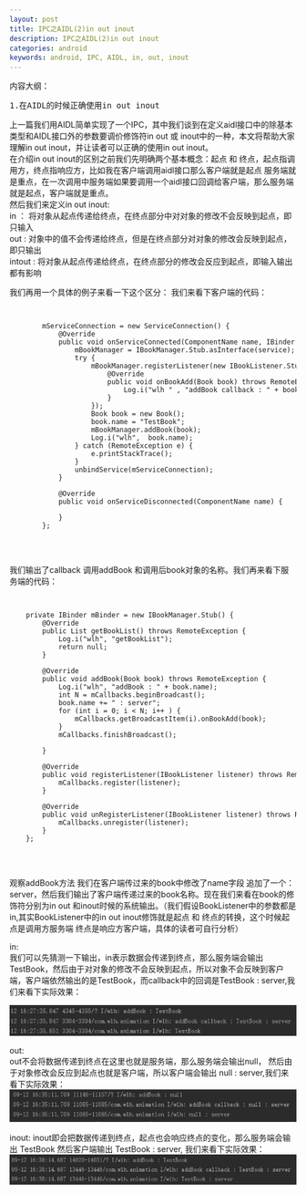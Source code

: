 ```yaml
---
layout: post
title: IPC之AIDL(2)in out inout
description: IPC之AIDL(2)in out inout
categories: android
keywords: android, IPC, AIDL, in, out, inout
---
```

内容大纲：  
<pre>
1.在AIDL的时候正确使用in out inout
</pre>

上一篇我们用AIDL简单实现了一个IPC，其中我们谈到在定义aidl接口中的除基本类型和AIDL接口外的参数要调价修饰符in out 或 inout中的一种，本文将帮助大家理解in out inout，并让读者可以正确的使用in out inout。  
在介绍in out inout的区别之前我们先明确两个基本概念：起点 和 终点，起点指调用方，终点指响应方，比如我在客户端调用aidl接口那么客户端就是起点 服务端就是重点，在一次调用中服务端如果要调用一个aidl接口回调给客户端，那么服务端就是起点，客户端就是重点。  
然后我们来定义in out inout:  
in ： 将对象从起点传递给终点，在终点部分中对对象的修改不会反映到起点，即只输入  
out : 对象中的值不会传递给终点，但是在终点部分对对象的修改会反映到起点，即只输出  
intout : 将对象从起点传递给终点，在终点部分的修改会反应到起点，即输入输出都有影响  

我们再用一个具体的例子来看一下这个区分：
我们来看下客户端的代码：  
<code>
<pre>
        mServiceConnection = new ServiceConnection() {
            @Override
            public void onServiceConnected(ComponentName name, IBinder service) {
                mBookManager = IBookManager.Stub.asInterface(service);
                try {
                    mBookManager.registerListener(new IBookListener.Stub() {
                        @Override
                        public void onBookAdd(Book book) throws RemoteException {
                            Log.i("wlh " , "addBook callback : " + book.name);
                        }
                    });
                    Book book = new Book();
                    book.name = "TestBook";
                    mBookManager.addBook(book);
                    Log.i("wlh",  book.name);
                } catch (RemoteException e) {
                    e.printStackTrace();
                }
                unbindService(mServiceConnection);
            }

            @Override
            public void onServiceDisconnected(ComponentName name) {

            }
        };
</pre>
</code>

我们输出了callback 调用addBook 和调用后book对象的名称。我们再来看下服务端的代码：  
<code>
<pre>
    private IBinder mBinder = new IBookManager.Stub() {
        @Override
        public List<Book> getBookList() throws RemoteException {
            Log.i("wlh", "getBookList");
            return null;
        }

        @Override
        public void addBook(Book book) throws RemoteException {
            Log.i("wlh", "addBook : " + book.name);
            int N = mCallbacks.beginBroadcast();
            book.name += " : server";
            for (int i = 0; i < N; i++ ) {
                mCallbacks.getBroadcastItem(i).onBookAdd(book);
            }
            mCallbacks.finishBroadcast();

        }

        @Override
        public void registerListener(IBookListener listener) throws RemoteException {
            mCallbacks.register(listener);
        }

        @Override
        public void unRegisterListener(IBookListener listener) throws RemoteException {
            mCallbacks.unregister(listener);
        }
    };
</pre>
</code>

观察addBook方法 我们在客户端传过来的book中修改了name字段 追加了一个：server，然后我们输出了客户端传递过来的book名称。现在我们来看在book的修饰符分别为in out 和inout时候的系统输出。（我们假设BookListener中的参数都是in,其实BookListener中的in out inout修饰就是起点 和 终点的转换，这个时候起点是调用方服务端 终点是响应方客户端，具体的读者可自行分析）  

in:   
 我们可以先猜测一下输出，in表示数据会传递到终点，那么服务端会输出TestBook，然后由于对对象的修改不会反映到起点，所以对象不会反映到客户端，客户端依然输出的是TestBook，而callback中的回调是TestBook : server,我们来看下实际效果：  

![](/images/aidl2-1.png)  

out:  
out不会将数据传递到终点在这里也就是服务端，那么服务端会输出null， 然后由于对象修改会反应到起点也就是客户端，所以客户端会输出 null : server,我们来看下实际效果：  
![](/images/aidl2-2.png)  

inout:
inout即会把数据传递到终点，起点也会响应终点的变化，那么服务端会输出 TestBook
然后客户端输出 TestBook : server, 我们来看下实际效果：  
![](/images/aidl2-3.png)  

